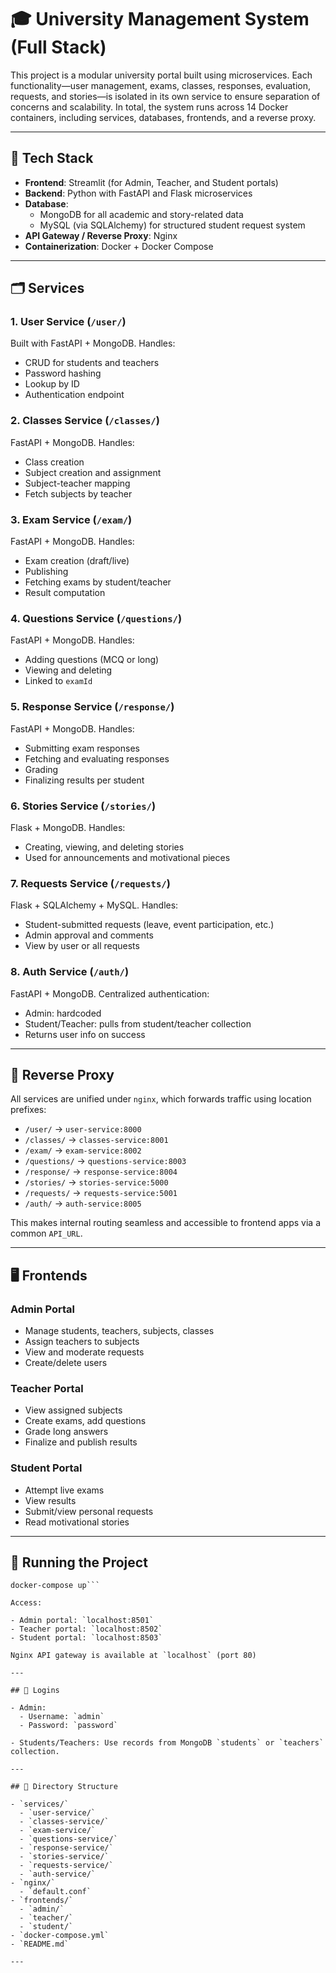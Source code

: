 
# 🎓 University Management System (Full Stack)

This project is a modular university portal built using microservices. Each functionality—user management, exams, classes, responses, evaluation, requests, and stories—is isolated in its own service to ensure separation of concerns and scalability.
In total, the system runs across 14 Docker containers, including services, databases, frontends, and a reverse proxy.

---

## 🧰 Tech Stack

- **Frontend**: Streamlit (for Admin, Teacher, and Student portals)
- **Backend**: Python with FastAPI and Flask microservices
- **Database**:
  - MongoDB for all academic and story-related data
  - MySQL (via SQLAlchemy) for structured student request system
- **API Gateway / Reverse Proxy**: Nginx
- **Containerization**: Docker + Docker Compose

---

## 🗂 Services

### 1. User Service (`/user/`)
Built with FastAPI + MongoDB. Handles:
- CRUD for students and teachers
- Password hashing
- Lookup by ID
- Authentication endpoint

### 2. Classes Service (`/classes/`)
FastAPI + MongoDB. Handles:
- Class creation
- Subject creation and assignment
- Subject-teacher mapping
- Fetch subjects by teacher

### 3. Exam Service (`/exam/`)
FastAPI + MongoDB. Handles:
- Exam creation (draft/live)
- Publishing
- Fetching exams by student/teacher
- Result computation

### 4. Questions Service (`/questions/`)
FastAPI + MongoDB. Handles:
- Adding questions (MCQ or long)
- Viewing and deleting
- Linked to `examId`

### 5. Response Service (`/response/`)
FastAPI + MongoDB. Handles:
- Submitting exam responses
- Fetching and evaluating responses
- Grading
- Finalizing results per student

### 6. Stories Service (`/stories/`)
Flask + MongoDB. Handles:
- Creating, viewing, and deleting stories
- Used for announcements and motivational pieces

### 7. Requests Service (`/requests/`)
Flask + SQLAlchemy + MySQL. Handles:
- Student-submitted requests (leave, event participation, etc.)
- Admin approval and comments
- View by user or all requests

### 8. Auth Service (`/auth/`)
FastAPI + MongoDB. Centralized authentication:
- Admin: hardcoded
- Student/Teacher: pulls from student/teacher collection
- Returns user info on success

---

## 🔄 Reverse Proxy

All services are unified under `nginx`, which forwards traffic using location prefixes:

- `/user/` → `user-service:8000`
- `/classes/` → `classes-service:8001`
- `/exam/` → `exam-service:8002`
- `/questions/` → `questions-service:8003`
- `/response/` → `response-service:8004`
- `/stories/` → `stories-service:5000`
- `/requests/` → `requests-service:5001`
- `/auth/` → `auth-service:8005`

This makes internal routing seamless and accessible to frontend apps via a common `API_URL`.

---

## 🖥 Frontends

### Admin Portal
- Manage students, teachers, subjects, classes
- Assign teachers to subjects
- View and moderate requests
- Create/delete users

### Teacher Portal
- View assigned subjects
- Create exams, add questions
- Grade long answers
- Finalize and publish results

### Student Portal
- Attempt live exams
- View results
- Submit/view personal requests
- Read motivational stories

---

## 🚀 Running the Project

```docker-compose build
docker-compose up```

Access:

- Admin portal: `localhost:8501`
- Teacher portal: `localhost:8502`
- Student portal: `localhost:8503`

Nginx API gateway is available at `localhost` (port 80)

---

## 👤 Logins

- Admin:
  - Username: `admin`
  - Password: `password`

- Students/Teachers: Use records from MongoDB `students` or `teachers` collection.

---

## 📁 Directory Structure

- `services/`
  - `user-service/`
  - `classes-service/`
  - `exam-service/`
  - `questions-service/`
  - `response-service/`
  - `stories-service/`
  - `requests-service/`
  - `auth-service/`
- `nginx/`
  - `default.conf`
- `frontends/`
  - `admin/`
  - `teacher/`
  - `student/`
- `docker-compose.yml`
- `README.md`

---

